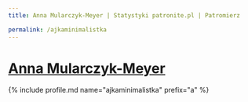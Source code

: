 ```yaml
---
title: Anna Mularczyk-Meyer | Statystyki patronite.pl | Patromierz

permalink: /ajkaminimalistka
---
```


# [Anna Mularczyk-Meyer](https://patronite.pl/ajkaminimalistka)

{% include profile.md name="ajkaminimalistka" prefix="a" %}
